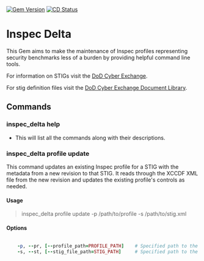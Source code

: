 [![Gem Version](https://badge.fury.io/rb/inspec_delta.png)](http://badge.fury.io/rb/inspec_delta)
[![CD Status](https://github.com/jrperron88/inspec_delta/workflows/CI/badge.svg?branch=master)](https://github.com/jrperron88/inspec_delta/actions?query=workflow%3ACI+branch%3Amaster)

# Inspec Delta

This Gem aims to make the maintenance of Inspec profiles representing security benchmarks less of a burden by providing helpful command line tools.

For information on STIGs visit the [DoD Cyber Exchange](https://public.cyber.mil/stigs/).

For stig definition files visit the [DoD Cyber Exchange Document Library](https://public.cyber.mil/stigs/downloads/).

## Commands

### inspec_delta help
  - This will list all the commands along with their descriptions.

### inspec_delta profile update
  This command updates an existing Inspec profile for a STIG with the metadata from a new revision to that STIG. 
  It reads through the XCCDF XML file from the new revision and updates the existing profile's controls as needed.

  #### Usage
  > inspec_delta profile update -p /path/to/profile -s /path/to/stig.xml

  #### Options
  ```ruby

      -p, --pr, [--profile_path=PROFILE_PATH]    # Specified path to the root directory of the existing Inspec profile.
      -s, --st, [--stig_file_path=STIG_PATH]     # Specified path to the XCCDF XML file from the new STIG revision we are updating to.
  ```
